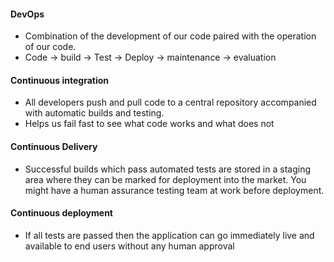 #### DevOps
* Combination of the development of our code paired with the operation of our code.
* Code -> build -> Test -> Deploy -> maintenance -> evaluation

#### Continuous integration  
* All developers push and pull code to a central repository accompanied with automatic builds and testing. 
* Helps us fail fast to see what code works and what does not

#### Continuous Delivery 
* Successful builds which pass automated tests are stored in a staging area where they can be marked for deployment into the market. You might have a human assurance testing team at work before deployment.

#### Continuous deployment
* If all tests are passed then the application can go immediately live and available to end users without any human approval






